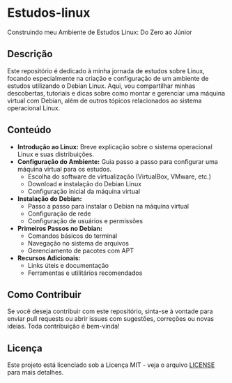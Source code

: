 # Estudos-linux
Construindo meu Ambiente de Estudos Linux: Do Zero ao Júnior

## Descrição

Este repositório é dedicado à minha jornada de estudos sobre Linux, focando especialmente na criação e configuração de um ambiente de estudos utilizando o Debian Linux. Aqui, vou compartilhar minhas descobertas, tutoriais e dicas sobre como montar e gerenciar uma máquina virtual com Debian, além de outros tópicos relacionados ao sistema operacional Linux.

## Conteúdo

- **Introdução ao Linux:** Breve explicação sobre o sistema operacional Linux e suas distribuições.
- **Configuração do Ambiente:** Guia passo a passo para configurar uma máquina virtual para os estudos.
  - Escolha do software de virtualização (VirtualBox, VMware, etc.)
  - Download e instalação do Debian Linux
  - Configuração inicial da máquina virtual
- **Instalação do Debian:**
  - Passo a passo para instalar o Debian na máquina virtual
  - Configuração de rede
  - Configuração de usuários e permissões
- **Primeiros Passos no Debian:**
  - Comandos básicos do terminal
  - Navegação no sistema de arquivos
  - Gerenciamento de pacotes com APT
- **Recursos Adicionais:**
  - Links úteis e documentação
  - Ferramentas e utilitários recomendados

## Como Contribuir

Se você deseja contribuir com este repositório, sinta-se à vontade para enviar pull requests ou abrir issues com sugestões, correções ou novas ideias. Toda contribuição é bem-vinda!

## Licença

Este projeto está licenciado sob a Licença MIT - veja o arquivo [LICENSE](LICENSE) para mais detalhes.
